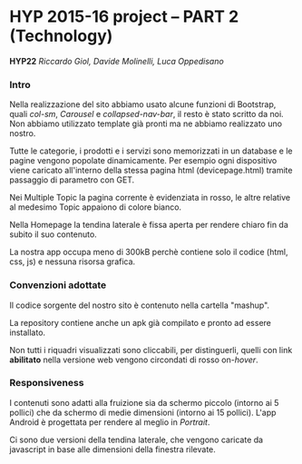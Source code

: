 ﻿# HYP 2015-16 project – PART 2 (Technology)

**HYP22** *Riccardo Giol, Davide Molinelli, Luca Oppedisano*

### Intro

Nella realizzazione del sito abbiamo usato alcune funzioni di Bootstrap, quali *col-sm*, *Carousel* e *collapsed-nav-bar*, il resto è stato scritto da noi. Non abbiamo utilizzato template già pronti ma ne abbiamo realizzato uno nostro.

Tutte le categorie, i prodotti e i servizi sono memorizzati in un database e le pagine vengono popolate dinamicamente. Per esempio ogni dispositivo viene caricato all'interno della stessa pagina html (devicepage.html) tramite passaggio di parametro con GET.

Nei Multiple Topic la pagina corrente è evidenziata in rosso, le altre relative al medesimo Topic appaiono di colore bianco. 

Nella Homepage la tendina laterale è fissa aperta per rendere chiaro fin da subito il suo contenuto.

La nostra app occupa meno di 300kB perchè contiene solo il codice (html, css, js) e nessuna risorsa grafica.

### Convenzioni adottate

Il codice sorgente del nostro sito è contenuto nella cartella "mashup".

La repository contiene anche un apk già compilato e pronto ad essere installato.

Non tutti i riquadri visualizzati sono cliccabili, per distinguerli, quelli con link **abilitato** nella versione web vengono circondati di rosso on-*hover*.

### Responsiveness

I contenuti sono adatti alla fruizione sia da schermo piccolo (intorno ai 5 pollici) che da schermo di medie dimensioni (intorno ai 15 pollici). L'app Android è progettata per rendere al meglio in *Portrait*.

Ci sono due versioni della tendina laterale, che vengono caricate da javascript in base alle dimensioni della finestra rilevate.